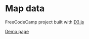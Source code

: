 # Map data

FreeCodeCamp project built with [D3.js](https://d3js.org/)

[Demo page](http://vadimdez.github.io/map-data-d3/)
